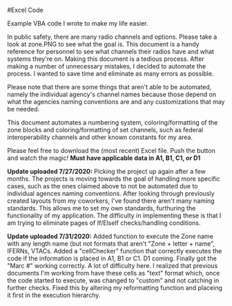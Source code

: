 #Excel Code

Example VBA code I wrote to make my life easier. 

In public safety, there are many radio channels and options. Please take a look at zone.PNG to see what the goal is.
This document is a handy reference for personnel to see what channels their radios have and what systems they're on. 
Making this document is a tedious process. After making a number of unnecessary mistakes, I decided to automate the 
process. I wanted to save time and eliminate as many errors as possible.  

Please note that there are some things that aren't able to be automated, namely the individual agency's channel names because those 
depend on what the agencies naming conventions are and any customizations that may be needed. 
          
This document automates a numbering system, coloring/formatting of the zone blocks and coloring/formatting of set channels, such as 
federal interoperability channels and other known constants for my area. 

Please feel free to download the (most recent) Excel file. Push the button and watch the magic! **Must have applicable data in A1, B1, C1, or D1**


**Update uploaded 7/27/2020:** Picking the project up again after a few months. The projects is moving towards the goal of handling more specific cases, such as the ones claimed above to not be automated due to individual agences naming conventions. After looking through previously created layouts from my coworkers, I've found there aren't many naming standards. This allows me to set my own standards, furthuring the functionality of my application. 
The difficulty in implementing these is that I am trying to eliminate pages of If/ElseIf checks/handling conditions. 



**Update uploaded 7/31/2020:** 
Added function to execute the Zone name with any length name (but not formats that aren't "Zone + letter + name", IFERNs, VTACs. 
Added a "cellChecker" function that correctly executes the code if the information is placed in A1, B1 or C1. D1 coming. 
Finally got the "Marc #" working correctly. A lot of difficulty here. I realized that previous documents I'm working from have these cells as "text" format which, once the code started to execute, was changed to "custom" and not catching in further checks. Fixed this by altering my reformatting function and placeing it first in the execution hierarchy. 

